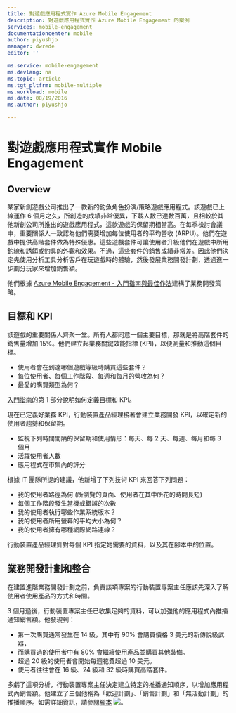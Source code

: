 ```yaml
---
title: 對遊戲應用程式實作 Azure Mobile Engagement
description: 對遊戲應用程式實作 Azure Mobile Engagement 的案例
services: mobile-engagement
documentationcenter: mobile
author: piyushjo
manager: dwrede
editor: ''

ms.service: mobile-engagement
ms.devlang: na
ms.topic: article
ms.tgt_pltfrm: mobile-multiple
ms.workload: mobile
ms.date: 08/19/2016
ms.author: piyushjo

---
```

# 對遊戲應用程式實作 Mobile Engagement
## Overview
某家新創遊戲公司推出了一款新的釣魚角色扮演/策略遊戲應用程式。該遊戲已上線運作 6 個月之久，所創造的成績非常優異，下載人數已達數百萬，且相較於其他新創公司所推出的遊戲應用程式，這款遊戲的保留期相當高。在每季檢討會議中，重要關係人一致認為他們需要增加每位使用者的平均營收 (ARPU)。他們在遊戲中提供高階套件做為特殊優惠。這些遊戲套件可讓使用者升級他們在遊戲中所用釣線和誘餌或釣具的外觀和效果。不過，這些套件的銷售成績非常差。因此他們決定先使用分析工具分析客戶在玩遊戲時的體驗，然後發展業務開發計劃，透過進一步劃分玩家來增加銷售額。

他們根據 [Azure Mobile Engagement - 入門指南與最佳作法](mobile-engagement-getting-started-best-practices.md)建構了業務開發策略。

## 目標和 KPI
該遊戲的重要關係人齊聚一堂。所有人都同意一個主要目標，那就是將高階套件的銷售量增加 15%。他們建立起業務關鍵效能指標 (KPI)，以便測量和推動這個目標。

* 使用者會在到達哪個遊戲等級時購買這些套件？
* 每位使用者、每個工作階段、每週和每月的營收為何？
* 最愛的購買類型為何？

[入門指南](mobile-engagement-getting-started-best-practices.md)的第 1 部分說明如何定義目標和 KPI。

現在已定義好業務 KPI，行動裝置產品經理接著會建立業務開發 KPI，以確定新的使用者趨勢和保留期。

* 監視下列時間間隔的保留期和使用情形：每天、每 2 天、每週、每月和每 3 個月
* 活躍使用者人數
* 應用程式在市集內的評分

根據 IT 團隊所提的建議，他新增了下列技術 KPI 來回答下列問題：

* 我的使用者路徑為何 (所瀏覽的頁面、使用者在其中所花的時間長短)
* 每個工作階段發生當機或錯誤的次數
* 我的使用者執行哪些作業系統版本？
* 我的使用者所用螢幕的平均大小為何？
* 我的使用者擁有哪種網際網路連線？

行動裝置產品經理針對每個 KPI 指定她需要的資料，以及其在腳本中的位置。

## 業務開發計劃和整合
在建置進階業務開發計劃之前，負責該項專案的行動裝置專案主任應該先深入了解使用者使用產品的方式和時間。

3 個月過後，行動裝置專案主任已收集足夠的資料，可以加強他的應用程式內推播通知銷售額。他發現到：

* 第一次購買通常發生在 14 級，其中有 90% 會購買價格 3 美元的新傳說級武器，
* 而購買過的使用者中有 80% 會繼續使用產品並購買其他裝備。
* 超過 20 級的使用者會開始每週花費超過 10 美元。
* 使用者往往會在 16 級、24 級和 32 級時購買高階套件。

多虧了這項分析，行動裝置專案主任決定建立特定的推播通知順序，以增加應用程式內銷售額。他建立了三個他稱為「歡迎計劃」、「銷售計劃」和「無活動計劃」的推播順序。如需詳細資訊，請參閱[腳本](https://github.com/Azure/azure-mobile-engagement-samples/tree/master/Playbooks) ![][1]。

<!--Image references-->

[1]: ./media/mobile-engagement-game-scenario/notification-scenario.png

<!--Link references-->

<!---HONumber=AcomDC_0824_2016-->